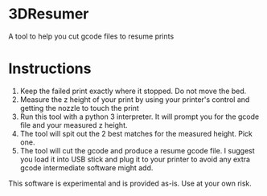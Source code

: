 # 3DResumer
A tool to help you cut gcode files to resume prints


# Instructions
1. Keep the failed print exactly where it stopped. Do not move the bed.
2. Measure the z height of your print by using your printer's control and getting the nozzle to touch the print
3. Run this tool with a python 3 interpreter. It will prompt you for the gcode file and your measured z height.
4. The tool will spit out the 2 best matches for the measured height. Pick one.
5. The tool will cut the gcode and produce a resume gcode file. I suggest you load it into USB stick and plug it to your printer to avoid any extra gcode intermediate software might add.

This software is experimental and is provided as-is. Use at your own risk.
